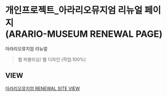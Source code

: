 # 개인프로젝트_아라리오뮤지엄 리뉴얼 페이지<br/> (ARARIO-MUSEUM RENEWAL PAGE)

아라리오뮤지엄 리뉴얼
>웹 퍼블리싱/ 웹 디자인 (작업:100%)

## VIEW
[아라리오뮤지엄 RENEWAL SITE VIEW](https://soomnnn.github.io/arariomuseum/)

